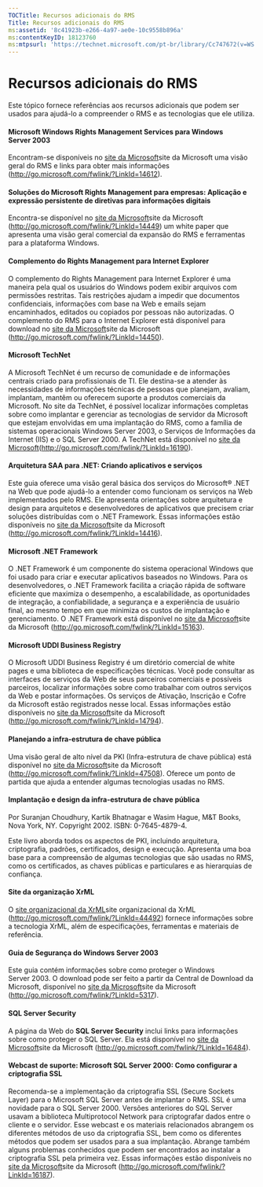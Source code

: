 ```yaml
---
TOCTitle: Recursos adicionais do RMS
Title: Recursos adicionais do RMS
ms:assetid: '8c41923b-e266-4a97-ae0e-10c9558b896a'
ms:contentKeyID: 18123760
ms:mtpsurl: 'https://technet.microsoft.com/pt-br/library/Cc747672(v=WS.10)'
---
```


Recursos adicionais do RMS
==========================

Este tópico fornece referências aos recursos adicionais que podem ser usados para ajudá-lo a compreender o RMS e as tecnologias que ele utiliza.

#### Microsoft Windows Rights Management Services para Windows Server 2003

Encontram-se disponíveis no [site da Microsoft](http://go.microsoft.com/fwlink/?linkid=14612)site da Microsoft uma visão geral do RMS e links para obter mais informações (http://go.microsoft.com/fwlink/?LinkId=14612).

#### Soluções do Microsoft Rights Management para empresas: Aplicação e expressão persistente de diretivas para informações digitais

Encontra-se disponível no [site da Microsoft](http://go.microsoft.com/fwlink/?linkid=14449)site da Microsoft (http://go.microsoft.com/fwlink/?LinkId=14449) um white paper que apresenta uma visão geral comercial da expansão do RMS e ferramentas para a plataforma Windows.

#### Complemento do Rights Management para Internet Explorer

O complemento do Rights Management para Internet Explorer é uma maneira pela qual os usuários do Windows podem exibir arquivos com permissões restritas. Tais restrições ajudam a impedir que documentos confidenciais, informações com base na Web e emails sejam encaminhados, editados ou copiados por pessoas não autorizadas. O complemento do RMS para o Internet Explorer está disponível para download no [site da Microsoft](http://go.microsoft.com/fwlink/?linkid=14450)site da Microsoft (http://go.microsoft.com/fwlink/?LinkId=14450).

#### Microsoft TechNet

A Microsoft TechNet é um recurso de comunidade e de informações centrais criado para profissionais de TI. Ele destina-se a atender às necessidades de informações técnicas de pessoas que planejam, avaliam, implantam, mantêm ou oferecem suporte a produtos comerciais da Microsoft. No site da TechNet, é possível localizar informações completas sobre como implantar e gerenciar as tecnologias de servidor da Microsoft que estejam envolvidas em uma implantação do RMS, como a família de sistemas operacionais Windows Server 2003, o Serviços de Informações da Internet (IIS) e o SQL Server 2000. A TechNet está disponível no [site da Microsoft](http://go.microsoft.com/fwlink/?linkid=16190)(http://go.microsoft.com/fwlink/?LinkId=16190).

#### Arquitetura SAA para .NET: Criando aplicativos e serviços

Este guia oferece uma visão geral básica dos serviços do Microsoft® .NET na Web que pode ajudá-lo a entender como funcionam os serviços na Web implementados pelo RMS. Ele apresenta orientações sobre arquitetura e design para arquitetos e desenvolvedores de aplicativos que precisem criar soluções distribuídas com o .NET Framework. Essas informações estão disponíveis no [site da Microsoft](http://go.microsoft.com/fwlink/?linkid=14416)site da Microsoft (http://go.microsoft.com/fwlink/?LinkId=14416).

#### Microsoft .NET Framework

O .NET Framework é um componente do sistema operacional Windows que foi usado para criar e executar aplicativos baseados no Windows. Para os desenvolvedores, o .NET Framework facilita a criação rápida de software eficiente que maximiza o desempenho, a escalabilidade, as oportunidades de integração, a confiabilidade, a segurança e a experiência de usuário final, ao mesmo tempo em que minimiza os custos de implantação e gerenciamento. O .NET Framework está disponível no [site da Microsoft](http://go.microsoft.com/fwlink/?linkid=15163)site da Microsoft (http://go.microsoft.com/fwlink/?LinkId=15163).

#### Microsoft UDDI Business Registry

O Microsoft UDDI Business Registry é um diretório comercial de white pages e uma biblioteca de especificações técnicas. Você pode consultar as interfaces de serviços da Web de seus parceiros comerciais e possíveis parceiros, localizar informações sobre como trabalhar com outros serviços da Web e postar informações. Os serviços de Ativação, Inscrição e Cofre da Microsoft estão registrados nesse local. Essas informações estão disponíveis no [site da Microsoft](http://go.microsoft.com/fwlink/?linkid=14794)site da Microsoft (http://go.microsoft.com/fwlink/?LinkId=14794).

#### Planejando a infra-estrutura de chave pública

Uma visão geral de alto nível da PKI (Infra-estrutura de chave pública) está disponível no [site da Microsoft](http://go.microsoft.com/fwlink/?linkid=47508)site da Microsoft (http://go.microsoft.com/fwlink/?LinkId=47508). Oferece um ponto de partida que ajuda a entender algumas tecnologias usadas no RMS.

#### Implantação e design da infra-estrutura de chave pública

Por Suranjan Choudhury, Kartik Bhatnagar e Wasim Hague, M&T Books, Nova York, NY. Copyright 2002. ISBN: 0-7645-4879-4.

Este livro aborda todos os aspectos de PKI, incluindo arquitetura, criptografia, padrões, certificados, design e execução. Apresenta uma boa base para a compreensão de algumas tecnologias que são usadas no RMS, como os certificados, as chaves públicas e particulares e as hierarquias de confiança.

#### Site da organização XrML

O [site organizacional da XrML](http://go.microsoft.com/fwlink/?linkid=44492)site organizacional da XrML (http://go.microsoft.com/fwlink/?LinkId=44492) fornece informações sobre a tecnologia XrML, além de especificações, ferramentas e materiais de referência.

#### Guia de Segurança do Windows Server 2003

Este guia contém informações sobre como proteger o Windows Server 2003. O download pode ser feito a partir da Central de Download da Microsoft, disponível no [site da Microsoft](http://go.microsoft.com/fwlink/?linkid=5317)site da Microsoft (http://go.microsoft.com/fwlink/?LinkId=5317).

#### SQL Server Security

A página da Web do **SQL Server Security** inclui links para informações sobre como proteger o SQL Server. Ela está disponível no [site da Microsoft](http://go.microsoft.com/fwlink/?linkid=16484)site da Microsoft (http://go.microsoft.com/fwlink/?LinkId=16484).

#### Webcast de suporte: Microsoft SQL Server 2000: Como configurar a criptografia SSL

Recomenda-se a implementação da criptografia SSL (Secure Sockets Layer) para o Microsoft SQL Server antes de implantar o RMS. SSL é uma novidade para o SQL Server 2000. Versões anteriores do SQL Server usavam a biblioteca Multiprotocol Network para criptografar dados entre o cliente e o servidor. Esse webcast e os materiais relacionados abrangem os diferentes métodos de uso da criptografia SSL, bem como os diferentes métodos que podem ser usados para a sua implantação. Abrange também alguns problemas conhecidos que podem ser encontrados ao instalar a criptografia SSL pela primeira vez. Essas informações estão disponíveis no [site da Microsoft](http://go.microsoft.com/fwlink/?linkid=16187)site da Microsoft (http://go.microsoft.com/fwlink/?LinkId=16187).
